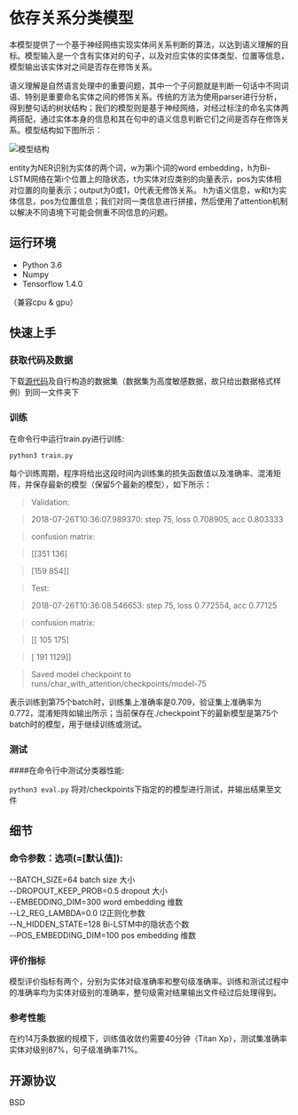 # 依存关系分类模型

本模型提供了一个基于神经网络实现实体间关系判断的算法，以达到语义理解的目标。模型输入是一个含有实体对的句子，以及对应实体的实体类型、位置等信息，模型输出该实体对之间是否存在修饰关系。

语义理解是自然语言处理中的重要问题，其中一个子问题就是判断一句话中不同词语、特别是重要命名实体之间的修饰关系。传统的方法为使用parser进行分析，得到整句话的树状结构；我们的模型则是基于神经网络，对经过标注的命名实体两两搭配，通过实体本身的信息和其在句中的语义信息判断它们之间是否存在修饰关系。模型结构如下图所示：

![模型结构](model.png)

entity为NER识别为实体的两个词，w为第i个词的word embedding，h为Bi-LSTM网络在第i个位置上的隐状态，t为实体对应类别的向量表示，pos为实体相对位置的向量表示；output为0或1，0代表无修饰关系。
h为语义信息，w和t为实体信息，pos为位置信息；我们对同一类信息进行拼接，然后使用了attention机制以解决不同语境下可能会侧重不同信息的问题。

## 运行环境

* Python 3.6
* Numpy
* Tensorflow 1.4.0

（兼容cpu & gpu）

## 快速上手

### 获取代码及数据

下载[源代码](https://github.com/zmtkeke/IRN)及自行构造的数据集（数据集为高度敏感数据，故只给出数据格式样例）到同一文件夹下

### 训练

在命令行中运行train.py进行训练:
```
python3 train.py
```

每个训练周期，程序将给出这段时间内训练集的损失函数值以及准确率、混淆矩阵，并保存最新的模型（保留5个最新的模型），如下所示：
> Validation:

> 2018-07-26T10:36:07.989370: step 75, loss 0.708905, acc 0.803333

> confusion matrix:

> [[351 136]

> [159 854]]

> Test:

> 2018-07-26T10:36:08.546653: step 75, loss 0.772554, acc 0.77125

> confusion matrix:

> [[ 105  175]

> [ 191 1129]]

> Saved model checkpoint to runs/char_with_attention/checkpoints/model-75

表示训练到第75个batch时，训练集上准确率是0.709，验证集上准确率为0.772，混淆矩阵如输出所示；当前保存在./checkpoint下的最新模型是第75个batch时的模型，用于继续训练或测试。


### 测试

####在命令行中测试分类器性能:

```python3 eval.py``` 
将对/checkpoints下指定的的模型进行测试，并输出结果至文件



## 细节

### 命令参数：选项(=[默认值]):
--BATCH_SIZE=64              batch size 大小   
--DROPOUT_KEEP_PROB=0.5      dropout 大小   
--EMBEDDING_DIM=300          word embedding 维数       
--L2_REG_LAMBDA=0.0          l2正则化参数   
--N_HIDDEN_STATE=128         Bi-LSTM中的隐状态个数   
--POS_EMBEDDING_DIM=100      pos embedding 维数   


### 评价指标
模型评价指标有两个，分别为实体对级准确率和整句级准确率。训练和测试过程中的准确率均为实体对级别的准确率，整句级需对结果输出文件经过后处理得到。


### 参考性能
在约14万条数据的规模下，训练值收敛约需要40分钟（Titan Xp），测试集准确率实体对级别87%，句子级准确率71%。


## 开源协议

BSD
